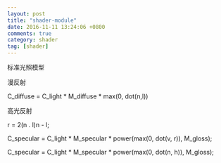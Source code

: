 ```yaml
---
layout: post
title: "shader-module"
date: 2016-11-11 13:24:06 +0800
comments: true
category: shader
tag: [shader]
---
```


标准光照模型

漫反射

C_diffuse = C_light * M_diffuse * max(0, dot(n,l))


高光反射

r = 2(n . l)n - l;

C_specular = C_light * M_specular * power(max(0, dot(v, r)), M_gloss);

C_specular = C_light * M_specular * power(max(0, dot(n, h)), M_gloss);

